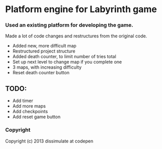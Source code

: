 # Platform engine for Labyrinth game

### Used an existing platform for developing the game.
Made a lot of code changes and restructures from the original code.
- Added new, more difficult map
- Restructured project structure
- Added death counter, to limit number of tries total
- Set up next level to change map if you complete one
- 3 maps, with increasing difficulty
- Reset death counter button


## TODO:
- Add timer
- Add more maps
- Add checkpoints
- Add reset game button

### Copyright
Copyright (c) 2013 dissimulate at codepen